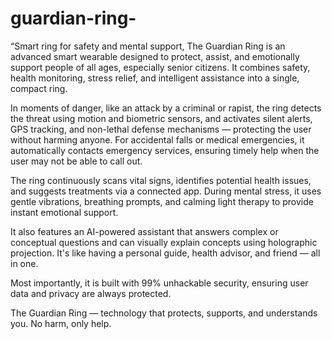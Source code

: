 # guardian-ring-
“Smart ring for safety and mental support,
The Guardian Ring is an advanced smart wearable designed to protect, assist, and emotionally support people of all ages, especially senior citizens. It combines safety, health monitoring, stress relief, and intelligent assistance into a single, compact ring.

In moments of danger, like an attack by a criminal or rapist, the ring detects the threat using motion and biometric sensors, and activates silent alerts, GPS tracking, and non-lethal defense mechanisms — protecting the user without harming anyone. For accidental falls or medical emergencies, it automatically contacts emergency services, ensuring timely help when the user may not be able to call out.

The ring continuously scans vital signs, identifies potential health issues, and suggests treatments via a connected app. During mental stress, it uses gentle vibrations, breathing prompts, and calming light therapy to provide instant emotional support.

It also features an AI-powered assistant that answers complex or conceptual questions and can visually explain concepts using holographic projection. It's like having a personal guide, health advisor, and friend — all in one.

Most importantly, it is built with 99% unhackable security, ensuring user data and privacy are always protected.

The Guardian Ring — technology that protects, supports, and understands you. No harm, only help.

